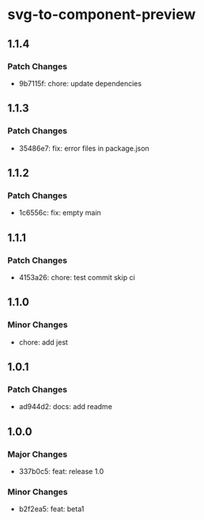 # svg-to-component-preview

## 1.1.4

### Patch Changes

- 9b7115f: chore: update dependencies

## 1.1.3

### Patch Changes

- 35486e7: fix: error files in package.json

## 1.1.2

### Patch Changes

- 1c6556c: fix: empty main

## 1.1.1

### Patch Changes

- 4153a26: chore: test commit skip ci

## 1.1.0

### Minor Changes

- chore: add jest

## 1.0.1

### Patch Changes

- ad944d2: docs: add readme

## 1.0.0

### Major Changes

- 337b0c5: feat: release 1.0

### Minor Changes

- b2f2ea5: feat: beta1
